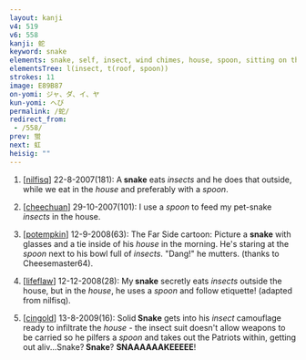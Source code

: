 ```yaml
---
layout: kanji
v4: 519
v6: 558
kanji: 蛇
keyword: snake
elements: snake, self, insect, wind chimes, house, spoon, sitting on the ground
elementsTree: l(insect, t(roof, spoon))
strokes: 11
image: E89B87
on-yomi: ジャ、ダ、イ、ヤ
kun-yomi: へび
permalink: /蛇/
redirect_from:
 - /558/
prev: 蛍
next: 虹
heisig: ""
---
```


1) [<a href="http://kanji.koohii.com/profile/nilfisq">nilfisq</a>] 22-8-2007(181): A<strong> snake</strong> eats <em>insects</em> and he does that outside, while we eat in the <em>house</em> and preferably with a <em>spoon</em>.

2) [<a href="http://kanji.koohii.com/profile/cheechuan">cheechuan</a>] 29-10-2007(101): I use a <em>spoon</em> to feed my pet-snake <em>insects</em> in the house.

3) [<a href="http://kanji.koohii.com/profile/potempkin">potempkin</a>] 12-9-2008(63): The Far Side cartoon: Picture a <strong>snake</strong> with glasses and a tie inside of his <em>house</em> in the morning. He&#039;s staring at the <em>spoon</em> next to his bowl full of <em>insects</em>. &quot;Dang!&quot; he mutters. (thanks to Cheesemaster64).

4) [<a href="http://kanji.koohii.com/profile/lifeflaw">lifeflaw</a>] 12-12-2008(28): My<strong> snake</strong> secretly eats <em>insects</em> outside the house, but in the <em>house</em>, he uses a <em>spoon</em> and follow etiquette! (adapted from nilfisq).

5) [<a href="http://kanji.koohii.com/profile/cingold">cingold</a>] 13-8-2009(16): Solid<strong> Snake</strong> gets into his <em>insect</em> camouflage ready to infiltrate the <em>house</em> - the insect suit doesn&#039;t allow weapons to be carried so he pilfers a <em>spoon</em> and takes out the Patriots within, getting out aliv...Snake?<strong> Snake</strong>? <strong>SNAAAAAAKEEEEE</strong>!

